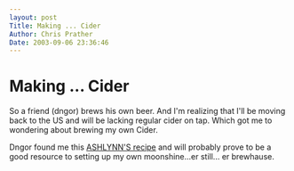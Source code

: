 ```yaml
---
layout: post
Title: Making ... Cider  
Author: Chris Prather
Date: 2003-09-06 23:36:46
---
```


# Making ... Cider
So a friend (dngor) brews his own beer. And I'm realizing that I'll be moving back to the US and will be lacking regular cider on tap. Which got me to wondering about brewing my own Cider.

Dngor found me this <a title="ASHLYNN'S GROVE ~ Craft Brewing - Cider Recipes" href="http://www.paganism.com/ag/brew/craftcdr.html">ASHLYNN'S recipe</a> and will probably prove to be a good resource to setting up my own moonshine...er still... er brewhause.


